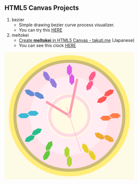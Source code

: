## HTML5 Canvas Projects

1. bezier
	- Simple drawing bezier curve process visualizer.
	- You can try this [HERE](http://takuti.github.io/canvas/bezier/)
2. meltokei
	- [Create **meltokei** in HTML5 Canvas - takuti.me](https://takuti.me/note/meltokei/) (Japanese)
	- You can see this clock [HERE](http://takuti.github.io/canvas/meltokei/)

![meltokei](meltokei/meltokei.png)
